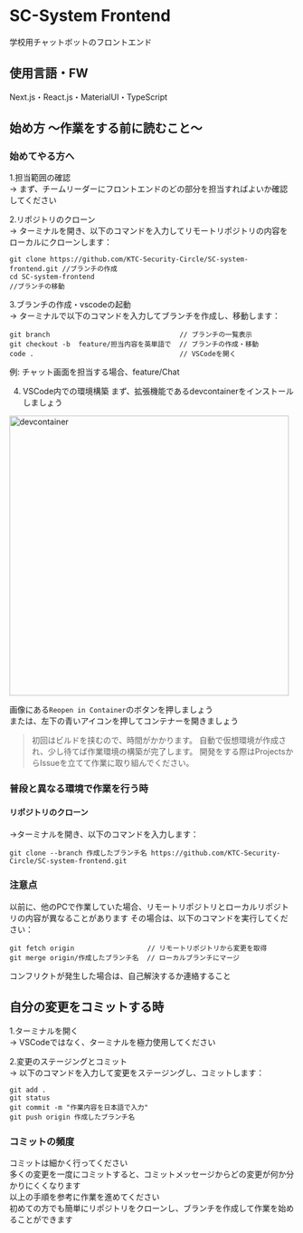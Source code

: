 # SC-System Frontend
学校用チャットボットのフロントエンド
## 使用言語・FW
Next.js・React.js・MaterialUI・TypeScript

## 始め方 〜作業をする前に読むこと〜

### 始めてやる方へ

1.担当範囲の確認  
-> まず、チームリーダーにフロントエンドのどの部分を担当すればよいか確認してください  

2.リポジトリのクローン  
-> ターミナルを開き、以下のコマンドを入力してリモートリポジトリの内容をローカルにクローンします：  
```
git clone https://github.com/KTC-Security-Circle/SC-system-frontend.git //ブランチの作成  
cd SC-system-frontend                                                   //ブランチの移動
```
3.ブランチの作成・vscodeの起動  
-> ターミナルで以下のコマンドを入力してブランチを作成し、移動します：  
```
git branch                                // ブランチの一覧表示  
git checkout -b  feature/担当内容を英単語で  // ブランチの作成・移動  
code .                                    // VSCodeを開く
```
例: チャット画面を担当する場合、feature/Chat  

4. VSCode内での環境構築
まず、拡張機能であるdevcontainerをインストールしましょう  
<img width="494" alt="devcontainer" src="https://github.com/user-attachments/assets/694fbf70-a370-4694-a09a-1b18ec5ae2f3">  

画像にある`Reopen in Container`のボタンを押しましょう  
または、左下の青いアイコンを押してコンテナーを開きましょう
> 初回はビルドを挟むので、時間がかかります。 自動で仮想環境が作成され、少し待てば作業環境の構築が完了します。 開発をする際はProjectsからIssueを立てて作業に取り組んでください。
### 普段と異なる環境で作業を行う時 
#### リポジトリのクローン  
->ターミナルを開き、以下のコマンドを入力します：  
```
git clone --branch 作成したブランチ名 https://github.com/KTC-Security-Circle/SC-system-frontend.git
```
### 注意点  
以前に、他のPCで作業していた場合、リモートリポジトリとローカルリポジトリの内容が異なることがあります
その場合は、以下のコマンドを実行してください：  
```
git fetch origin                  // リモートリポジトリから変更を取得  
git merge origin/作成したブランチ名  // ローカルブランチにマージ
```
コンフリクトが発生した場合は、自己解決するか連絡すること 

## 自分の変更をコミットする時  
1.ターミナルを開く  
-> VSCodeではなく、ターミナルを極力使用してください  

2.変更のステージングとコミット  
-> 以下のコマンドを入力して変更をステージングし、コミットします：  
```
git add .                         
git status  
git commit -m "作業内容を日本語で入力"  
git push origin 作成したブランチ名
```
### コミットの頻度  
コミットは細かく行ってください  
多くの変更を一度にコミットすると、コミットメッセージからどの変更が何か分かりにくくなります  
以上の手順を参考に作業を進めてください  
初めての方でも簡単にリポジトリをクローンし、ブランチを作成して作業を始めることができます
